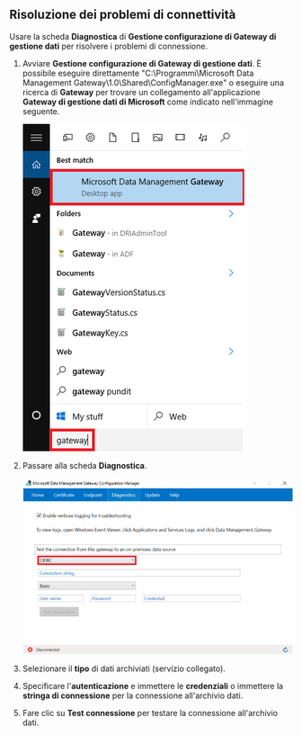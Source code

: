 ## Risoluzione dei problemi di connettività
Usare la scheda **Diagnostica** di **Gestione configurazione di Gateway di gestione dati** per risolvere i problemi di connessione.

1. Avviare **Gestione configurazione di Gateway di gestione dati**. È possibile eseguire direttamente "C:\\Programmi\\Microsoft Data Management Gateway\\1.0\\Shared\\ConfigManager.exe" o eseguire una ricerca di **Gateway** per trovare un collegamento all'applicazione **Gateway di gestione dati di Microsoft** come indicato nell'immagine seguente. 

	![Ricerca nel gateway](./media/data-factory-troubleshoot-connectivity/search-gateway.png)
2. Passare alla scheda **Diagnostica**.

	![Diagnostica del gateway](./media/data-factory-troubleshoot-connectivity/data-factory-gateway-diagnostics.png) 
3. Selezionare il **tipo** di dati archiviati (servizio collegato). 
4. Specificare l'**autenticazione** e immettere le **credenziali** o immettere la **stringa di connessione** per la connessione all'archivio dati. 
5. Fare clic su **Test connessione** per testare la connessione all'archivio dati. 

<!---HONumber=AcomDC_0420_2016-->